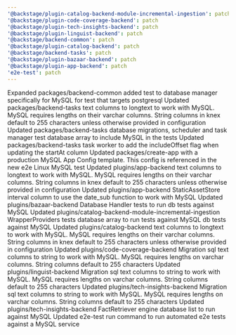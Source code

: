 ```yaml
---
'@backstage/plugin-catalog-backend-module-incremental-ingestion': patch
'@backstage/plugin-code-coverage-backend': patch
'@backstage/plugin-tech-insights-backend': patch
'@backstage/plugin-linguist-backend': patch
'@backstage/backend-common': patch
'@backstage/plugin-catalog-backend': patch
'@backstage/backend-tasks': patch
'@backstage/plugin-bazaar-backend': patch
'@backstage/plugin-app-backend': patch
'e2e-test': patch
---
```


Expanded packages/backend-common added test to database manager specifically for MySQL for test that targets postgresql
Updated packages/backend-tasks text columns to longtext to work
with MySQL. MySQL requires lengths on their varchar columns. String columns in knex default to 255 characters unless otherwise provided in configuration
Updated packages/backend-tasks database migrations, scheduler and task manager test database array to include MySQL in the tests
Updated packages/backend-tasks task worker to add the includeOffset flag when updating the startAt column
Updated packages/create-app with a production MySQL App Config template. This config is referenced in the new e2e Linux MySQL test
Updated plugins/app-backend text columns to longtext to work
with MySQL. MySQL requires lengths on their varchar columns. String columns in knex default to 255 characters unless otherwise provided in configuration
Updated plugins/app-backend StaticAssetStore interval column to use the date_sub function to work with MySQL
Updated plugins/bazaar-backend Database Handler tests to run db tests against MySQL
Updated plugins/catalog-backend-module-incremental-ingestion WrapperProviders tests database array to run tests against MySQL
db tests against MySQL
Updated plugins/catalog-backend text columns to longtext to work
with MySQL. MySQL requires lengths on their varchar columns. String columns in knex default to 255 characters unless otherwise provided in configuration
Updated plugins/code-coverage-backend Migration sql text columns to string to work with MySQL. MySQL requires lengths on varchar columns. String columns default to 255 characters
Updated plugins/linguist-backend Migration sql text columns to string to work with MySQL. MySQL requires lengths on varchar columns. String columns default to 255 characters
Updated plugins/tech-insights-backend Migration sql text columns to string to work with MySQL. MySQL requires lengths on varchar columns. String columns default to 255 characters
Updated plugins/tech-insights-backend FactRetriever engine database list to run against MySQL
Updated e2e-test run command to run automated e2e tests against a MySQL service

